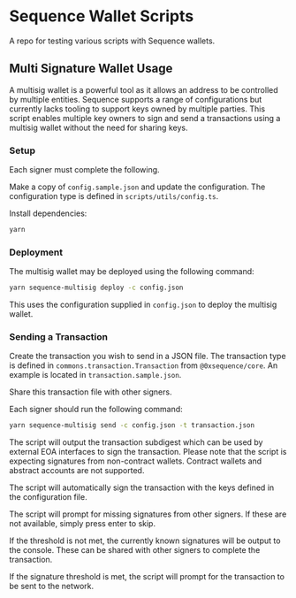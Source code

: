 # Sequence Wallet Scripts

A repo for testing various scripts with Sequence wallets.

## Multi Signature Wallet Usage

A multisig wallet is a powerful tool as it allows an address to be controlled by multiple entities.
Sequence supports a range of configurations but currently lacks tooling to support keys owned by multiple parties.
This script enables multiple key owners to sign and send a transactions using a multisig wallet without the need for sharing keys.

### Setup

Each signer must complete the following.

Make a copy of `config.sample.json` and update the configuration.
The configuration type is defined in `scripts/utils/config.ts`.

Install dependencies:

```bash
yarn
```

### Deployment

The multisig wallet may be deployed using the following command:

```bash
yarn sequence-multisig deploy -c config.json
```

This uses the configuration supplied in `config.json` to deploy the multisig wallet.

### Sending a Transaction

Create the transaction you wish to send in a JSON file.
The transaction type is defined in `commons.transaction.Transaction` from `@0xsequence/core`.
An example is located in `transaction.sample.json`.

Share this transaction file with other signers.

Each signer should run the following command:

```bash
yarn sequence-multisig send -c config.json -t transaction.json
```

The script will output the transaction subdigest which can be used by external EOA interfaces to sign the transaction.
Please note that the script is expecting signatures from non-contract wallets.
Contract wallets and abstract accounts are not supported.

The script will automatically sign the transaction with the keys defined in the configuration file.

The script will prompt for missing signatures from other signers.
If these are not available, simply press enter to skip.

If the threshold is not met, the currently known signatures will be output to the console.
These can be shared with other signers to complete the transaction.

If the signature threshold is met, the script will prompt for the transaction to be sent to the network.
